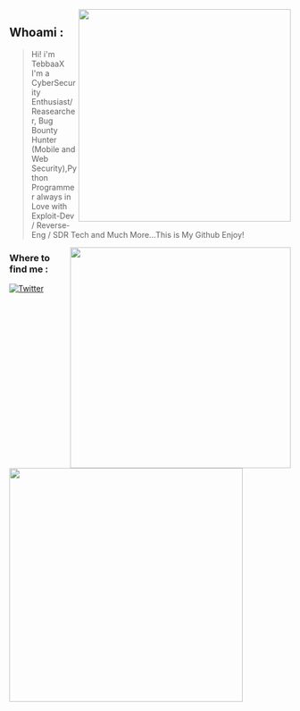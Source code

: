 <img align='right' src="https://github-readme-stats.vercel.app/api?username=TebbaaX&show_icons=true&theme=dark" width="380">

## Whoami : 
> Hi! i'm TebbaaX I'm a CyberSecurity Enthusiast/Reasearcher, Bug Bounty Hunter 
> (Mobile and Web Security),Python Programmer always in Love with Exploit-Dev / Reverse-Eng / SDR Tech and Much More...This is My Github Enjoy!
<img align='right' src="https://github-readme-stats.vercel.app/api/top-langs/?username=TebbaaX" width="395">
<h3>Where to find me : </h3>
<p> <a href="https://twitter.com/TebbaaX" target="_blank"><img alt="Twitter" src="https://img.shields.io/badge/twitter-%231DA1F2.svg?&style=for-the-badge&logo=twitter&logoColor=white" /></a> 
</p>
<img src="http://www.astroclaudine.fr/oukaimeden/Data/ImageLastFTP_AllSKY.jpg" width="418px">
